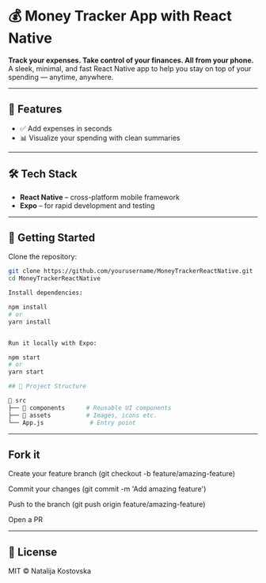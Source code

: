 # 💰 Money Tracker App with React Native

**Track your expenses. Take control of your finances. All from your phone.**  
A sleek, minimal, and fast React Native app to help you stay on top of your spending — anytime, anywhere.

---

## 📱 Features

- ✅ Add expenses in seconds
- 📊 Visualize your spending with clean summaries

---

## 🛠️ Tech Stack

- **React Native** – cross-platform mobile framework
- **Expo** – for rapid development and testing

---

## 🚀 Getting Started

Clone the repository:

```bash
git clone https://github.com/yourusername/MoneyTrackerReactNative.git
cd MoneyTrackerReactNative

Install dependencies:

npm install
# or
yarn install


Run it locally with Expo:

npm start
# or
yarn start

## 📁 Project Structure

📂 src
├── 📁 components      # Reusable UI components
├── 📁 assets          # Images, icons etc.
└── App.js             # Entry point
```

---

## Fork it

Create your feature branch (git checkout -b feature/amazing-feature)

Commit your changes (git commit -m 'Add amazing feature')

Push to the branch (git push origin feature/amazing-feature)

Open a PR

---

## 📄 License

MIT © Natalija Kostovska

